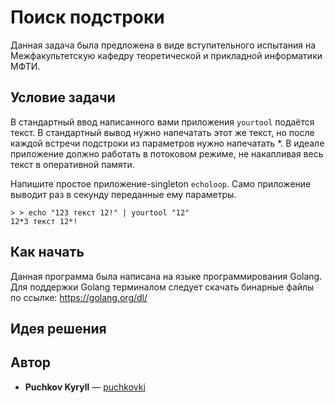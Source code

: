 # Поиск подстроки

Данная задача была предложена в виде вступительного испытания на Межфакультетскую кафедру теоретической и прикладной информатики МФТИ.

## Условие задачи

В стандартный ввод написанного вами приложения ```yourtool``` подаётся текст. В стандартный вывод нужно напечатать этот же текст, но после каждой встречи подстроки из параметров нужно напечатать *. В идеале приложение должно работать в потоковом режиме, не накапливая весь текст в оперативной памяти.

Напишите простое приложение-singleton ```echoloop```. Само приложение выводит раз в секунду переданные ему параметры.

```> > echo "123 текст 12!" | yourtool "12"```<br>
```12*3 текст 12*!```<br>

## Как начать

Данная программа была написана на языке программирования Golang. Для поддержки Golang терминалом следует скачать бинарные файлы по ссылке:
https://golang.org/dl/

## Идея решения



## Автор

* **Puchkov Kyryll** — [puchkovki](https://github.com/puchkovki)